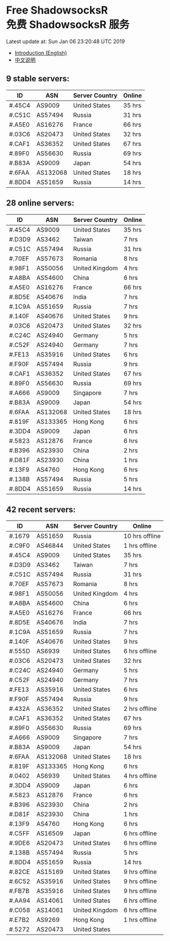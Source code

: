 # Free ShadowsocksR<br>免费 ShadowsocksR 服务

Latest update at: Sun Jan 06 23:20:48 UTC 2019

- [Introduction (English)](https://vision-network.readthedocs.io/en/latest/autossr/autossr.html)
- [中文说明](https://vision-network.readthedocs.io/zh_CN/latest/autossr/autossr.html)


## 9 stable servers:

| ID | ASN | Server Country | Online |
| ------ | ------ | ------ | ------ |
| #.45C4 | AS9009 | United States | 35 hrs |
| #.C51C | AS57494 | Russia | 31 hrs |
| #.A5E0 | AS16276 | France | 66 hrs |
| #.03C6 | AS20473 | United States | 32 hrs |
| #.CAF1 | AS36352 | United States | 67 hrs |
| #.89F0 | AS56630 | Russia | 69 hrs |
| #.B83A | AS9009 | Japan | 54 hrs |
| #.6FAA | AS132068 | United States | 18 hrs |
| #.8DD4 | AS51659 | Russia | 14 hrs |

## 28 online servers:

| ID | ASN | Server Country | Online |
| ------ | ------ | ------ | ------ |
| #.45C4 | AS9009 | United States | 35 hrs |
| #.D3D9 | AS3462 | Taiwan | 7 hrs |
| #.C51C | AS57494 | Russia | 31 hrs |
| #.70EF | AS57673 | Romania | 8 hrs |
| #.98F1 | AS50056 | United Kingdom | 4 hrs |
| #.A8BA | AS54600 | China | 6 hrs |
| #.A5E0 | AS16276 | France | 66 hrs |
| #.8D5E | AS40676 | India | 7 hrs |
| #.1C9A | AS51659 | Russia | 7 hrs |
| #.140F | AS40676 | United States | 9 hrs |
| #.03C6 | AS20473 | United States | 32 hrs |
| #.C24C | AS24940 | Germany | 5 hrs |
| #.C52F | AS24940 | Germany | 7 hrs |
| #.FE13 | AS35916 | United States | 6 hrs |
| #.F90F | AS57494 | Russia | 9 hrs |
| #.CAF1 | AS36352 | United States | 67 hrs |
| #.89F0 | AS56630 | Russia | 69 hrs |
| #.A666 | AS9009 | Singapore | 7 hrs |
| #.B83A | AS9009 | Japan | 54 hrs |
| #.6FAA | AS132068 | United States | 18 hrs |
| #.819F | AS133365 | Hong Kong | 6 hrs |
| #.3DD4 | AS9009 | Japan | 6 hrs |
| #.5823 | AS12876 | France | 6 hrs |
| #.B396 | AS23930 | China | 2 hrs |
| #.D81F | AS23930 | China | 1 hrs |
| #.13F9 | AS4760 | Hong Kong | 6 hrs |
| #.138B | AS57494 | Russia | 5 hrs |
| #.8DD4 | AS51659 | Russia | 14 hrs |

## 42 recent servers:

| ID | ASN | Server Country | Online |
| ------ | ------ | ------ | ------ |
| #.1679 | AS51659 | Russia | 10 hrs offline |
| #.C9F0 | AS46844 | United States | 1 hrs offline |
| #.45C4 | AS9009 | United States | 35 hrs |
| #.D3D9 | AS3462 | Taiwan | 7 hrs |
| #.C51C | AS57494 | Russia | 31 hrs |
| #.70EF | AS57673 | Romania | 8 hrs |
| #.98F1 | AS50056 | United Kingdom | 4 hrs |
| #.A8BA | AS54600 | China | 6 hrs |
| #.A5E0 | AS16276 | France | 66 hrs |
| #.8D5E | AS40676 | India | 7 hrs |
| #.1C9A | AS51659 | Russia | 7 hrs |
| #.140F | AS40676 | United States | 9 hrs |
| #.555D | AS6939 | United States | 6 hrs offline |
| #.03C6 | AS20473 | United States | 32 hrs |
| #.C24C | AS24940 | Germany | 5 hrs |
| #.C52F | AS24940 | Germany | 7 hrs |
| #.FE13 | AS35916 | United States | 6 hrs |
| #.F90F | AS57494 | Russia | 9 hrs |
| #.432A | AS36352 | United States | 2 hrs offline |
| #.CAF1 | AS36352 | United States | 67 hrs |
| #.89F0 | AS56630 | Russia | 69 hrs |
| #.A666 | AS9009 | Singapore | 7 hrs |
| #.B83A | AS9009 | Japan | 54 hrs |
| #.6FAA | AS132068 | United States | 18 hrs |
| #.819F | AS133365 | Hong Kong | 6 hrs |
| #.0402 | AS6939 | United States | 4 hrs offline |
| #.3DD4 | AS9009 | Japan | 6 hrs |
| #.5823 | AS12876 | France | 6 hrs |
| #.B396 | AS23930 | China | 2 hrs |
| #.D81F | AS23930 | China | 1 hrs |
| #.13F9 | AS4760 | Hong Kong | 6 hrs |
| #.C5FF | AS16509 | Japan | 6 hrs offline |
| #.9DE6 | AS20473 | United States | 6 hrs offline |
| #.138B | AS57494 | Russia | 5 hrs |
| #.8DD4 | AS51659 | Russia | 14 hrs |
| #.82CE | AS15169 | United States | 9 hrs offline |
| #.6C52 | AS35916 | United States | 9 hrs offline |
| #.FB7B | AS35916 | United States | 9 hrs offline |
| #.AA94 | AS14061 | United States | 6 hrs offline |
| #.C058 | AS14061 | United Kingdom | 6 hrs offline |
| #.E7B2 | AS9269 | Hong Kong | 1 hrs offline |
| #.5272 | AS20473 | United States | |


